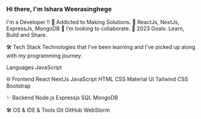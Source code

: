 ### Hi there, I'm Ishara Weerasinghege 

I'm a Developer !!
🔭 Addicted to Making Solutions.
🌱 ReactJs, NextJs, ExpressJs, MongoDB
👯 I’m looking to collaborate.
🥅 2023 Goals: Learn, Build and Share.

🛠  Tech Stack
Technologies that I've been learning and I've picked up along with my programming journey.

Languages
JavaScript

🌐 Frontend
React NextJs  JavaScript  HTML  CSS  Material UI  Tailwind CSS  Bootstrap

✨ Backend
Node.js  Expressjs  SQL  MongoDB 

🛠 OS & IDE & Tools
Git  GitHub  WebStorm 
